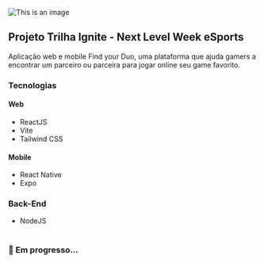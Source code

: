 ![This is an image](https://global-uploads.webflow.com/61d83a2ebb0ae01ab96e841a/630ced17a99fbd99b6169b52_Logo-NLW-eSports.svg)
## Projeto Trilha Ignite - Next Level Week eSports
Aplicação web e mobile Find your Duo, uma plataforma que ajuda gamers a encontrar um parceiro ou parceira para jogar online seu game favorito.
### Tecnologias
#### Web
- ReactJS
- Vite
- Tailwind CSS
#### Mobile
- React Native
- Expo
### Back-End
- NodeJS
#
### 🚧 Em progresso...
